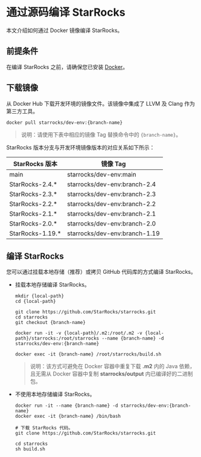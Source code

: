 # 通过源码编译 StarRocks

本文介绍如何通过 Docker 镜像编译 StarRocks。

## 前提条件

在编译 StarRocks 之前，请确保您已安装 [Docker](https://www.docker.com/get-started/)。

## 下载镜像

从 Docker Hub 下载开发环境的镜像文件。该镜像中集成了 LLVM 及 Clang 作为第三方工具。

```shell
docker pull starrocks/dev-env:{branch-name}
```

> 说明：请使用下表中相应的镜像 Tag 替换命令中的 `{branch-name}`。

StarRocks 版本分支与开发环境镜像版本的对应关系如下所示：

| StarRocks 版本    | 镜像 Tag                      |
| ---------------- | ------------------------------|
| main             | starrocks/dev-env:main        |
| StarRocks-2.4.*  | starrocks/dev-env:branch-2.4  |
| StarRocks-2.3.*  | starrocks/dev-env:branch-2.3  |
| StarRocks-2.2.*  | starrocks/dev-env:branch-2.2  |
| StarRocks-2.1.*  | starrocks/dev-env:branch-2.1  |
| StarRocks-2.0.*  | starrocks/dev-env:branch-2.0  |
| StarRocks-1.19.* | starrocks/dev-env:branch-1.19 |

## 编译 StarRocks

您可以通过挂载本地存储（推荐）或拷贝 GitHub 代码库的方式编译 StarRocks。

- 挂载本地存储编译 StarRocks。

  ```shell
  mkdir {local-path}
  cd {local-path}

  git clone https://github.com/StarRocks/starrocks.git
  cd starrocks
  git checkout {branch-name}

  docker run -it -v {local-path}/.m2:/root/.m2 -v {local-path}/starrocks:/root/starrocks --name {branch-name} -d starrocks/dev-env:{branch-name}

  docker exec -it {branch-name} /root/starrocks/build.sh
  ```

  > 说明：该方式可避免在 Docker 容器中重复下载 **.m2** 内的 Java 依赖，且无需从 Docker 容器中复制 **starrocks/output** 内已编译好的二进制包。

- 不使用本地存储编译 StarRocks。

  ```shell
  docker run -it --name {branch-name} -d starrocks/dev-env:{branch-name}
  docker exec -it {branch-name} /bin/bash
  
  # 下载 StarRocks 代码。
  git clone https://github.com/StarRocks/starrocks.git
  
  cd starrocks
  sh build.sh
  ```
